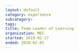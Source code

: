 ```yaml
---
layout: default
category: experience
subcategory:
tags:
title: Team Leader of Learning
organization: MEC
started: 2019-02-17
ended: 2020-01-01
---
```

